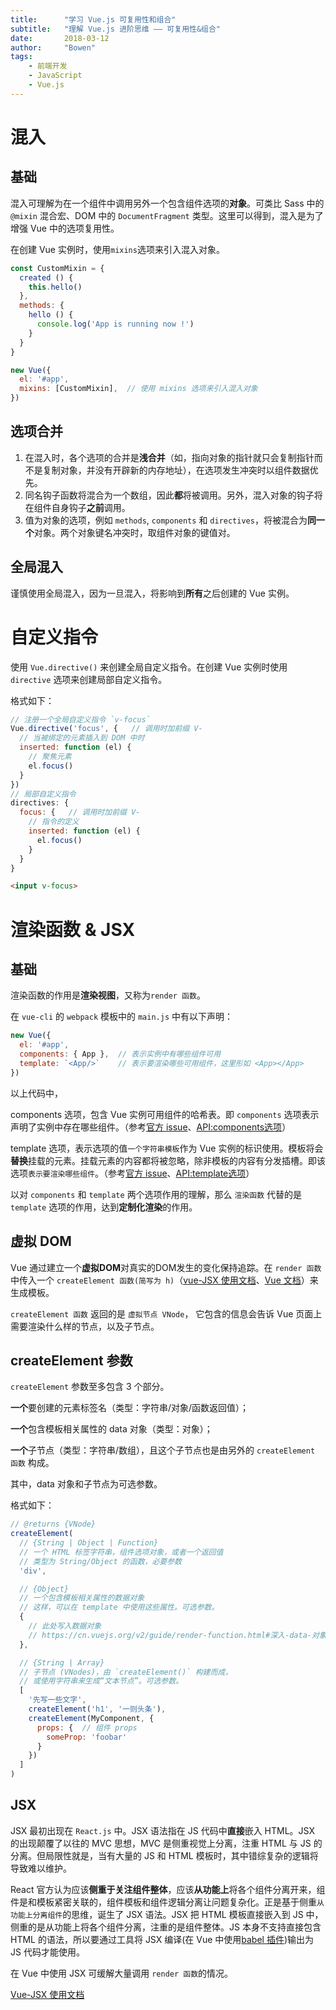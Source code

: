 ```yaml
---
title:      "学习 Vue.js 可复用性和组合"
subtitle:   "理解 Vue.js 进阶思维 —— 可复用性&组合"
date:       2018-03-12
author:     "Bowen"
tags:
    - 前端开发
    - JavaScript
    - Vue.js
---
```


# 混入

## 基础

混入可理解为在一个组件中调用另外一个包含组件选项的**对象**。可类比 Sass 中的 `@mixin` 混合宏、DOM 中的 `DocumentFragment` 类型。这里可以得到，混入是为了增强 Vue 中的选项复用性。

在创建 Vue 实例时，使用`mixins`选项来引入混入对象。

```js
const CustomMixin = {
  created () {
    this.hello()
  },
  methods: {
    hello () {
      console.log('App is running now !')
    }
  }
}

new Vue({
  el: '#app',
  mixins: [CustomMixin],  // 使用 mixins 选项来引入混入对象
})
```

## 选项合并

1. 在混入时，各个选项的合并是**浅合并**（如，指向对象的指针就只会复制指针而不是复制对象，并没有开辟新的内存地址），在选项发生冲突时以组件数据优先。
1. 同名钩子函数将混合为一个数组，因此**都**将被调用。另外，混入对象的钩子将在组件自身钩子**之前**调用。
1. 值为对象的选项，例如 `methods`, `components` 和 `directives`，将被混合为**同一个**对象。两个对象键名冲突时，取组件对象的键值对。


## 全局混入

谨慎使用全局混入，因为一旦混入，将影响到**所有**之后创建的 Vue 实例。
<!-- more -->
# 自定义指令

使用 `Vue.directive()` 来创建全局自定义指令。在创建 Vue 实例时使用 `directive` 选项来创建局部自定义指令。

格式如下：

```js
// 注册一个全局自定义指令 `v-focus`
Vue.directive('focus', {   // 调用时加前缀 V-
  // 当被绑定的元素插入到 DOM 中时
  inserted: function (el) {
    // 聚焦元素
    el.focus()
  }
})
// 局部自定义指令
directives: {
  focus: {   // 调用时加前缀 V-
    // 指令的定义
    inserted: function (el) {
      el.focus()
    }
  }
}
``` 

``` html
<input v-focus>
```

# 渲染函数 & JSX

## 基础

渲染函数的作用是**渲染视图**，又称为`render 函数`。

在 `vue-cli` 的 `webpack` 模板中的 `main.js` 中有以下声明：
```js
new Vue({
  el: '#app',
  components: { App },  // 表示实例中有哪些组件可用
  template: `<App/>`    // 表示要渲染哪些可用组件，这里形如 <App></App>
})
```
以上代码中，

components 选项，包含 Vue 实例可用组件的哈希表。即 `components` 选项表示声明了实例中存在哪些组件。（参考[官方 issue][template-role]、[API:components选项][api-components]）

template 选项，表示选项的值`一个字符串模板`作为 Vue 实例的标识使用。模板将会**替换**挂载的元素。挂载元素的内容都将被忽略，除非模板的内容有分发插槽。即该选项`表示要渲染哪些组件`。（参考[官方 issue][template-role]、[API:template选项][api-template]）

以对 `components` 和 `template` 两个选项作用的理解，那么 `渲染函数` 代替的是 `template` 选项的作用，达到**定制化渲染**的作用。

## 虚拟 DOM 

Vue 通过建立一个**虚拟DOM**对真实的DOM发生的变化保持追踪。在 `render 函数` 中传入一个 `createElement 函数(简写为 h)`（[vue-JSX 使用文档][h-injection]、[Vue 文档][JSX]）来生成模板。

`createElement 函数` 返回的是 `虚拟节点 VNode`， 它包含的信息会告诉 Vue 页面上需要渲染什么样的节点，以及子节点。

## createElement 参数

`createElement` 参数至多包含 3 个部分。

**一个**要创建的元素标签名（类型：字符串/对象/函数返回值）；

**一个**包含模板相关属性的 data 对象（类型：对象）；

**一个**子节点（类型：字符串/数组），且这个子节点也是由另外的 `createElement 函数` 构成。

其中，data 对象和子节点为可选参数。

格式如下：

```js
// @returns {VNode}
createElement(
  // {String | Object | Function}
  // 一个 HTML 标签字符串，组件选项对象，或者一个返回值
  // 类型为 String/Object 的函数，必要参数
  'div',

  // {Object}
  // 一个包含模板相关属性的数据对象
  // 这样，可以在 template 中使用这些属性。可选参数。
  {
    // 此处写入数据对象
    // https://cn.vuejs.org/v2/guide/render-function.html#深入-data-对象
  },

  // {String | Array}
  // 子节点 (VNodes)，由 `createElement()` 构建而成，
  // 或使用字符串来生成“文本节点”。可选参数。
  [
    '先写一些文字',
    createElement('h1', '一则头条'),
    createElement(MyComponent, {
      props: {  // 组件 props
        someProp: 'foobar'
      }
    })
  ]
)
```

## JSX

JSX 最初出现在 `React.js` 中。JSX 语法指在 JS 代码中**直接**嵌入 HTML。JSX 的出现颠覆了以往的 MVC 思想，MVC 是侧重视觉上分离，注重 HTML 与 JS 的分离。但局限性就是，当有大量的 JS 和 HTML 模板时，其中错综复杂的逻辑将导致难以维护。

React 官方认为应该**侧重于关注组件整体**，应该**从功能上**将各个组件分离开来，组件是和模板紧密关联的，组件模板和组件逻辑分离让问题复杂化。正是基于侧重`从功能上分离组件`的思维，诞生了 JSX 语法。JSX 把 HTML 模板直接嵌入到 JS 中，侧重的是从功能上将各个组件分离，注重的是组件整体。JS 本身不支持直接包含 HTML 的语法，所以要通过工具将 JSX 编译(在 Vue 中使用[babel 插件][babel-plugin-transform-vue-jsx])输出为 JS 代码才能使用。

在 Vue 中使用 JSX 可缓解大量调用 `render 函数`的情况。

[Vue-JSX 使用文档][vue-jsx]



[template-role]:https://github.com/vuejs-templates/webpack/issues/575

[api-components]:https://cn.vuejs.org/v2/api/#components

[api-template]:https://cn.vuejs.org/v2/api/#template

[h-injection]:https://github.com/vuejs/babel-plugin-transform-vue-jsx#h-auto-injection

[JSX]:https://cn.vuejs.org/v2/guide/render-function.html#JSX

[vue-jsx]:https://github.com/vuejs/babel-plugin-transform-vue-jsx#usage

[babel-plugin-transform-vue-jsx]:https://github.com/vuejs/babel-plugin-transform-vue-jsx
